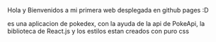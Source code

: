 Hola y Bienvenidos a mi primera web desplegada en github pages :D


es una aplicacion de pokedex, con la ayuda de la api de PokeApi, la biblioteca de React.js y los estilos estan creados con puro css